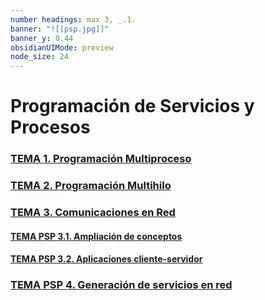 ```yaml
---
number headings: max 3, _.1.
banner: "![[psp.jpg]]"
banner_y: 0.44
obsidianUIMode: preview
node_size: 24
---
```

# Programación de Servicios y Procesos

### [TEMA 1. Programación Multiproceso](Teoría/TEMA%201.%20Programación%20Multiproceso.md)

### [TEMA 2. Programación Multihilo](Teoría/TEMA%202.%20Programación%20Multihilo.md)

### [TEMA 3. Comunicaciones en Red](Teoría/TEMA%203.%20Comunicaciones%20en%20Red.md)

#### [TEMA PSP 3.1. Ampliación de conceptos](Teoría/TEMA%20PSP%203.1.%20Ampliación%20de%20conceptos.md)

#### [TEMA PSP 3.2. Aplicaciones cliente-servidor](Teoría/TEMA%20PSP%203.2.%20Aplicaciones%20cliente-servidor.md)

### [TEMA PSP 4. Generación de servicios en red](Teoría/TEMA%20PSP%204.%20Generación%20de%20servicios%20en%20red.md)